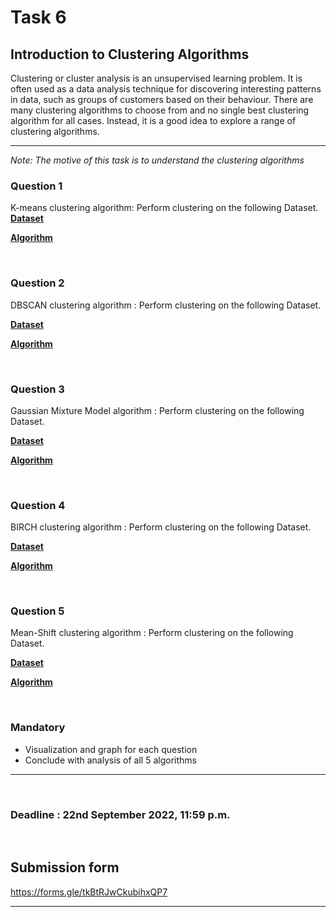 # Task 6

## Introduction to Clustering Algorithms

Clustering or cluster analysis is an unsupervised learning problem.
It is often used as a data analysis technique for discovering interesting patterns in data, such as groups of customers based on their behaviour.
There are many clustering algorithms to choose from and no single best clustering algorithm for all cases. Instead, it is a good idea to explore a range of clustering algorithms.

<hr />

*Note: The motive of this task is to understand the clustering algorithms*

### Question 1 

K-means clustering algorithm: Perform clustering on the following Dataset. 
[**Dataset**](https://www.kaggle.com/code/karnikakapoor/customer-segmentation-clustering/data)

[**Algorithm**](https://www.analyticsvidhya.com/blog/2021/11/understanding-k-means-clustering-in-machine-learningwith-examples/)

<br>

### Question 2 

DBSCAN clustering algorithm : Perform clustering on the following Dataset. 

[**Dataset**](https://www.kaggle.com/datasets/vjchoudhary7/customer-segmentation-tutorial-in-python)

[**Algorithm**](https://www.analyticsvidhya.com/blog/2021/06/understand-the-dbscan-clustering-algorithm/)

<br>

### Question 3

Gaussian Mixture Model algorithm : Perform clustering on the following Dataset. 

[**Dataset**](https://www.kaggle.com/datasets/arjunbhasin2013/ccdata)

[**Algorithm**](https://www.analyticsvidhya.com/blog/2019/10/gaussian-mixture-models-clustering/)

<br>

### Question 4 

BIRCH clustering algorithm : Perform clustering on the following Dataset. 

[**Dataset**](https://www.kaggle.com/datasets/vjchoudhary7/customer-segmentation-tutorial-in-python)

[**Algorithm**](https://medium.com/geekculture/balanced-iterative-reducing-and-clustering-using-hierarchies-birch-1428bb06bb38)

<br>

### Question 5 

Mean-Shift clustering algorithm : Perform clustering on the following Dataset.

[**Dataset**](https://www.kaggle.com/datasets/arjunbhasin2013/ccdata)

[**Algorithm**](https://analyticsindiamag.com/hands-on-tutorial-on-mean-shift-clustering-algorithm/#:~:text=Mean%20shift%20clustering%20algorithm%20is,other%20points%20in%20the%20region.)

<br>


### Mandatory 
- Visualization and graph for each question 
- Conclude with analysis of all 5 algorithms
<hr >

<br>

### Deadline : 22nd September 2022, 11:59 p.m.

<br>

## Submission form
https://forms.gle/tkBtRJwCkubihxQP7
<hr >

